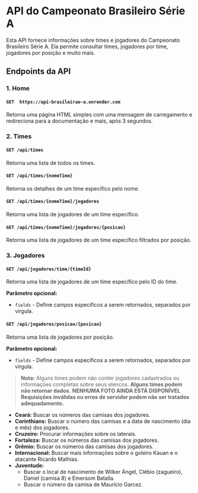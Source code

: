 # API do Campeonato Brasileiro Série A

Esta API fornece informações sobre times e jogadores do Campeonato Brasileiro Série A. Ela permite consultar times, jogadores por time, jogadores por posição e muito mais.

## Endpoints da API

### 1. Home

#### `GET  https://api-brasileirao-a.onrender.com`
Retorna uma página HTML simples com uma mensagem de carregamento e redireciona para a documentação e mais, após 3 segundos.

### 2. Times

#### `GET /api/times`
Retorna uma lista de todos os times.

#### `GET /api/times/{nomeTime}`
Retorna os detalhes de um time específico pelo nome.

#### `GET /api/times/{nomeTime}/jogadores`
Retorna uma lista de jogadores de um time específico.

#### `GET /api/times/{nomeTime}/jogadores/{posicao}`
Retorna uma lista de jogadores de um time específico filtrados por posição.

### 3. Jogadores

#### `GET /api/jogadores/time/{timeId}`
Retorna uma lista de jogadores de um time específico pelo ID do time.

**Parâmetro opcional:**
- `fields` - Define campos específicos a serem retornados, separados por vírgula.

#### `GET /api/jogadores/posicao/{posicao}`
Retorna uma lista de jogadores por posição.

**Parâmetro opcional:**
- `fields` - Define campos específicos a serem retornados, separados por vírgula.

> **Nota:** Alguns times podem não conter jogadores cadastrados ou informações completas sobre seus elencos.
> **Alguns times podem não retornar dados.**
> **NENHUMA FOTO AINDA ESTÁ DISPONÍVEL**
>**Requisições inválidas ou erros de servidor podem não ser tratados adequadamente.**

- **Ceará:** Buscar os números das camisas dos jogadores.
- **Corinthians:** Buscar o número das camisas e a data de nascimento (dia e mês) dos jogadores.
- **Cruzeiro:** Procurar informações sobre os laterais.
- **Fortaleza:** Buscar os números das camisas dos jogadores.
- **Grêmio:** Buscar os números das camisas dos jogadores.
- **Internacional:** Buscar mais informações sobre o goleiro Kauan e o atacante Ricardo Mathias.
- **Juventude:**
    - Buscar o local de nascimento de Wilker Ángel, Clébio (zagueiro), Daniel (camisa 8) e Emersom Batalla.
    - Buscar o número da camisa de Maurício Garcez.

